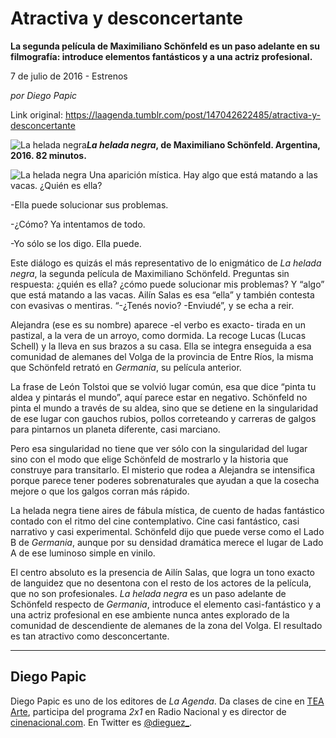 # Atractiva y desconcertante

**La segunda película de Maximiliano Schönfeld es un paso adelante en su filmografía: introduce elementos fantásticos y a una actriz profesional.**

7 de julio de 2016 - Estrenos

_por Diego Papic_

Link original: https://laagenda.tumblr.com/post/147042622485/atractiva-y-desconcertante

![La helada negra](https://64.media.tumblr.com/d9b3f079a6ede7a9f51a0a53c3d17598/tumblr_inline_pk0l9ok3f81t6q87u_500.jpg)***La helada negra*, de Maximiliano Schönfeld. Argentina, 2016. 82 minutos.**

![La helada negra](https://64.media.tumblr.com/d9b3f079a6ede7a9f51a0a53c3d17598/tumblr_inline_pk0l9ok3f81t6q87u_500.jpg) Una aparición mística. Hay algo que está matando a las vacas. ¿Quién es ella?  

-Ella puede solucionar sus problemas.  

-¿Cómo? Ya intentamos de todo.  

-Yo sólo se los digo. Ella puede.

Este diálogo es quizás el más representativo de lo enigmático de *La helada negra*, la segunda película de Maximiliano Schönfeld. Preguntas sin respuesta: ¿quién es ella? ¿cómo puede solucionar mis problemas? Y “algo” que está matando a las vacas. Ailín Salas es esa “ella” y también contesta con evasivas o mentiras. “-¿Tenés novio? -Enviudé”, y se echa a reir.

Alejandra (ese es su nombre) aparece -el verbo es exacto- tirada en un pastizal, a la vera de un arroyo, como dormida. La recoge Lucas (Lucas Schell) y la lleva en sus brazos a su casa. Ella se integra enseguida a esa comunidad de alemanes del Volga de la provincia de Entre Ríos, la misma que Schönfeld retrató en *Germania*, su película anterior.

La frase de León Tolstoi que se volvió lugar común, esa que dice “pinta tu aldea y pintarás el mundo”, aquí parece estar en negativo. Schönfeld no pinta el mundo a través de su aldea, sino que se detiene en la singularidad de ese lugar con gauchos rubios, pollos correteando y carreras de galgos para pintarnos un planeta diferente, casi marciano.

Pero esa singularidad no tiene que ver sólo con la singularidad del lugar sino con el modo que elige Schönfeld de mostrarlo y la historia que construye para transitarlo. El misterio que rodea a Alejandra se intensifica porque parece tener poderes sobrenaturales que ayudan a que la cosecha mejore o que los galgos corran más rápido.

La helada negra tiene aires de fábula mística, de cuento de hadas fantástico contado con el ritmo del cine contemplativo. Cine casi fantástico, casi narrativo y casi experimental. Schönfeld dijo que puede verse como el Lado B de *Germania*, aunque por su densidad dramática merece el lugar de Lado A de ese luminoso simple en vinilo.

El centro absoluto es la presencia de Ailín Salas, que logra un tono exacto de languidez que no desentona con el resto de los actores de la película, que no son profesionales. *La helada negra* es un paso adelante de Schönfeld respecto de *Germania*, introduce el elemento casi-fantástico y a una actriz profesional en ese ambiente nunca antes explorado de la comunidad de descendiente de alemanes de la zona del Volga. El resultado es tan atractivo como desconcertante.

  




---

 Diego Papic
------------

 Diego Papic es uno de los editores de *La Agenda*. Da clases de cine en [TEA Arte](http://tea-arte.com.ar/), participa del programa *2x1* en Radio Nacional y es director de [cinenacional.com](http://www.cinenacional.com). En Twitter es [@dieguez\_](http://www.twitter.com/dieguez_). 

